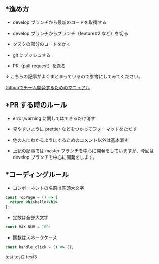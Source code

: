 ## *進め方

* develop ブランチから最新のコードを取得する

* develop ブランチからブランチ（feature#2 など）を切る

* タスクの部分のコードをかく

* git にプッシュする

* PR（pull request）を送る

↓ こちらの記事がよくまとまっているので参考にしてみてください。

[Githubでチーム開発するためのマニュアル](https://qiita.com/siida36/items/880d92559af9bd245c34)

## *PR する時のルール

* error,warning に関してはできるだけ消す

* 見やすいように prettier などをつかってフォーマットをただす

* 他の人にわかるようにするためのコメント以外は基本消す

* 上記の記事では master ブランチを中心に開発をしていますが、今回は develop ブランチを中心に開発をします。


## *コーディングルール

* コンポーネントの名前は先頭大文字
```jsx
const TopPage = () => {
  return <h1>hello</h1>
};
```

* 定数は全部大文字
```js
const MAX_NUM = 100:
```

* 関数はスネークケース
```js
const handle_click = () => {};
```

test
test2
test3